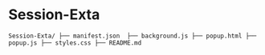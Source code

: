 # Session-Exta

``Session-Exta/
├── manifest.json 
├── background.js
├── popup.html
├── popup.js
├── styles.css
├── README.md``



